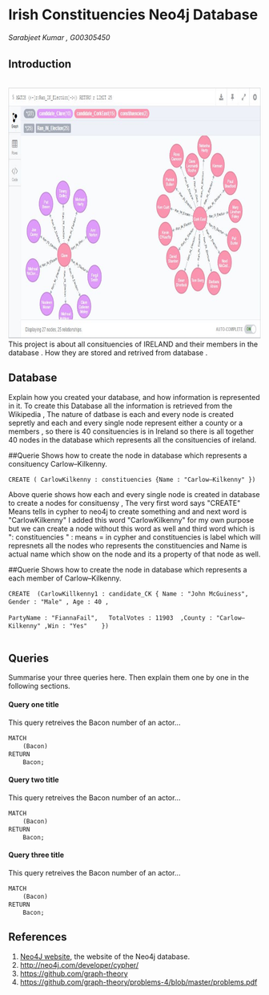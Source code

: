 # Irish Constituencies Neo4j Database
###### Sarabjeet Kumar , G00305450

## Introduction
<br>
	<img height = 500 src ="https://github.com/sarbjeetkumar/project-template/blob/master/neo4j.JPG"/>
<br>
This project is about all consituencies of IRELAND and their members in the database . How they are stored and retrived from database .

## Database
Explain how you created your database, and how information is represented in it.
To create this Database all the information is retrieved from the Wikipedia , The nature of datbase is each and every node is created sepretly and each and every single node represent either a county or a members , so there is 40 consituencies is in Ireland so there is all together 40 nodes in the database which represents all the consituencies of ireland.
 
##Querie Shows how to create the node in database which represents a consituency Carlow–Kilkenny.

``` cypher 
CREATE ( CarlowKilkenny : constituencies {Name : "Carlow–Kilkenny" })

```
Above querie shows how each and every single node is created in database to create a nodes for consituensy , The very first word says "CREATE" Means tells in cypher to neo4j to create something and and next word is "CarlowKilkenny" I added this word "CarlowKilkenny" for my own purpose but we can create a node without this word as well and third word which is ": constituencies " : means = in cypher and constituencies is label which will represnets all the nodes who represents the constituencies and Name is actual name which show on the node and its a property of that node as well.

##Querie Shows how to create the node in database which represents a each member of Carlow–Kilkenny.

``` 
CREATE 	(CarlowKillkenny1 : candidate_CK { Name : "John McGuiness", Gender : "Male" , Age : 40 , 

PartyName : "FiannaFail",	TotalVotes : 11903	,County : "Carlow–Kilkenny"	,Win : "Yes"	})


```


## Queries
Summarise your three queries here.
Then explain them one by one in the following sections.

#### Query one title
This query retreives the Bacon number of an actor...
```cypher
MATCH
	(Bacon)
RETURN
	Bacon;
```

#### Query two title
This query retreives the Bacon number of an actor...
```cypher
MATCH
	(Bacon)
RETURN
	Bacon;
```

#### Query three title
This query retreives the Bacon number of an actor...
```cypher
MATCH
	(Bacon)
RETURN
	Bacon;
```

## References
1. [Neo4J website](http://neo4j.com/), the website of the Neo4j database.
2. http://neo4j.com/developer/cypher/
3. https://github.com/graph-theory
4. https://github.com/graph-theory/problems-4/blob/master/problems.pdf

